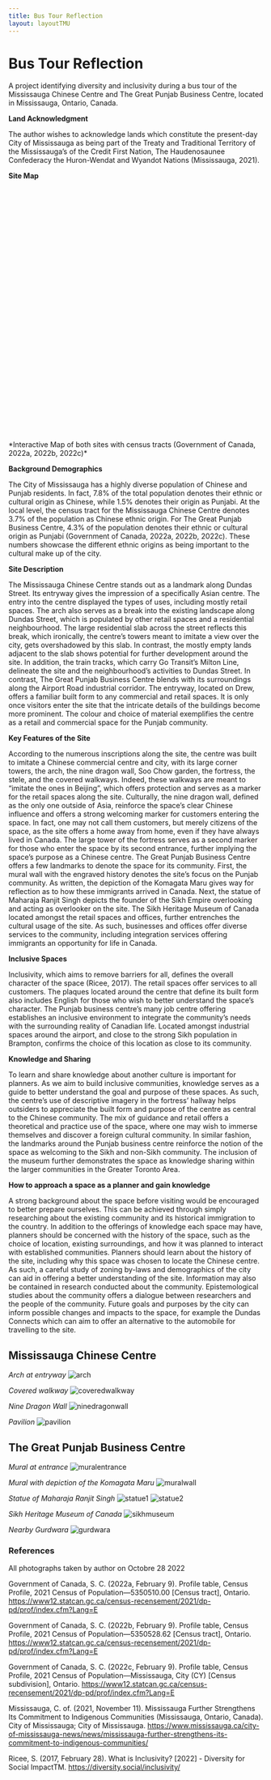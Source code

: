 ```yaml
---
title: Bus Tour Reflection
layout: layoutTMU
---
```

# Bus Tour Reflection
A project identifying diversity and inclusivity during a bus tour of the Mississauga Chinese Centre and The Great Punjab Business Centre, located in Mississauga, Ontario, Canada.


**Land Acknowledgment**

The author wishes to acknowledge lands which constitute the present-day City of Mississauga as being part of the Treaty and Traditional Territory of the Mississauga’s of the Credit First Nation, The Haudenosaunee Confederacy the Huron-Wendat and Wyandot Nations (Mississauga, 2021).


**Site Map**
<div id="mapidbustour" style="width: 700px; height: 500px">
      <script>
            var mapbustour = L.map('mapidbustour').setView([43.64148815020137,-79.61874431494705], 11);
            L.tileLayer('https://api.mapbox.com/styles/v1/{id}/tiles/{z}/{x}/{y}?access_token={accessToken}', {
                  attribution: '© <a href="https://www.mapbox.com/about/maps/">Mapbox</a> © <a href="http://www.openstreetmap.org/copyright">OpenStreetMap</a> <strong><a href="https://www.mapbox.com/map-feedback/" target="_blank">Improve this map</a></strong>',
                  maxZoom: 18,
                  id: 'mapbox/streets-v11',
                  accessToken: 'pk.eyJ1IjoiZ3BlcnJlYXVsdDkxIiwiYSI6ImNqdXJqYmxubTBpbDU0M25wdm5hMnk2dGEifQ.xS5T9S5SvQKL8wiChwUErA'
            }).addTo(mapbustour)
            L.marker([43.59789523871053,-79.59447134236618]).addTo(mapbustour)
            .bindPopup('Mississauga Chinese Centre')
            .openPopup();
            L.marker([43.7095005796771,-79.65271204349811]).addTo(mapbustour)
            .bindPopup('The Great Punjab Business Centre');
          function punjabstyle(feature) {
                return {
                  fillColor: "#ffb947",
                  weight: 2,
                  opacity: 0.5,
                  color: "#ffb947",
                  fillOpacity: 0.5
                };
            }
            function chinesestyle(feature) {
                return {
                  fillColor: "#b7484b",
                  weight: 2,
                  opacity: 0.5,
                  color: "#b7484b",
                  fillOpacity: 0.5
                };
            }
            function censusstyle(feature) {
                return {
                  fillColor: "#194a8d",
                  weight: 2,
                  opacity: 0.5,
                  color: "#194a8d",
                  fillOpacity: 0.1
                };
            }
            $.getJSON("geo_layers/MissChineseBusi.geojson",function(data){
                  L.geoJson(data, {
                      style: chinesestyle
                  }).addTo(mapbustour);
            });
            $.getJSON("geo_layers/GreatPunjabBusi.geojson",function(data){
                  L.geoJson(data, {
                      style: punjabstyle
                  }).addTo(mapbustour);
            });
            $.getJSON("geo_layers/ct_5350510.geojson",function(data){
                  L.geoJson(data, {
                      style: censusstyle
                  }).addTo(mapbustour);
            });
            $.getJSON("geo_layers/ct_5350528.geojson",function(data){
                  L.geoJson(data, {
                      style: censusstyle
                  }).addTo(mapbustour);
            });
            var legend = L.control({position: 'bottomleft'});
            legend.onAdd = function (mapbustour) {
                  var div = L.DomUtil.create('div', 'info legend');
                  div.innerHTML += '<i class="polygon" style="background: #b7484b"></i><span>Mississauga Chinese Centre</span><br>';
                  div.innerHTML += '<i class="polygon" style="background: #ffb947"></i><span>The Great Punjab Business Centre</span><br>';
                  div.innerHTML += '<i class="polygon" style="background: #194a8d"></i><span>Census Tract</span><br>';
                  return div
            }
            legend.addTo(mapbustour);
     </script>
</div>
*Interactive Map of both sites with census tracts (Government of Canada, 2022a, 2022b, 2022c)*

**Background Demographics**

The City of Mississauga has a highly diverse population of Chinese and Punjab residents. In fact, 7.8% of the total population denotes their ethnic or cultural origin as Chinese, while 1.5% denotes their origin as Punjabi. At the local level, the census tract for the Mississauga Chinese Centre denotes 3.7% of the population as Chinese ethnic origin. For The Great Punjab Business Centre, 4.3% of the population denotes their ethnic or cultural origin as Punjabi (Government of Canada, 2022a, 2022b, 2022c). These numbers showcase the different ethnic origins as being important to the cultural make up of the city.

**Site Description**

The Mississauga Chinese Centre stands out as a landmark along Dundas Street. Its entryway gives the impression of a specifically Asian centre. The entry into the centre displayed the types of uses, including mostly retail spaces. The arch also serves as a break into the existing landscape along Dundas Street, which is populated by other retail spaces and a residential neighbourhood. The large residential slab across the street reflects this break, which ironically, the centre’s towers meant to imitate a view over the city, gets overshadowed by this slab. In contrast, the mostly empty lands adjacent to the slab shows potential for further development around the site. In addition, the train tracks, which carry Go Transit’s Milton Line, delineate the site and the neighbourhood’s activities to Dundas Street.
In contrast, The Great Punjab Business Centre blends with its surroundings along the Airport Road industrial corridor. The entryway, located on Drew, offers a familiar built form to any commercial and retail spaces. It is only once visitors enter the site that the intricate details of the buildings become more prominent. The colour and choice of material exemplifies the centre as a retail and commercial space for the Punjab community.


**Key Features of the Site**

According to the numerous inscriptions along the site, the centre was built to imitate a Chinese commercial centre and city, with its large corner towers, the arch, the nine dragon wall, Soo Chow garden, the fortress, the stele, and the covered walkways. Indeed, these walkways are meant to “imitate the ones in Beijing”, which offers protection and serves as a marker for the retail spaces along the site. Culturally, the nine dragon wall, defined as the only one outside of Asia, reinforce the space’s clear Chinese influence and offers a strong welcoming marker for customers entering the space. In fact, one may not call them customers, but merely citizens of the space, as the site offers a home away from home, even if they have always lived in Canada. The large tower of the fortress serves as a second marker for those who enter the space by its second entrance, further implying the space’s purpose as a Chinese centre.
The Great Punjab Business Centre offers a few landmarks to denote the space for its community. First, the mural wall with the engraved history denotes the site’s focus on the Punjab community. As written, the depiction of the Komagata Maru gives way for reflection as to how these immigrants arrived in Canada. Next, the statue of Maharaja Ranjit Singh depicts the founder of the Sikh Empire overlooking and acting as overlooker on the site. The Sikh Heritage Museum of Canada located amongst the retail spaces and offices, further entrenches the cultural usage of the site. As such, businesses and offices offer diverse services to the community, including integration services offering immigrants an opportunity for life in Canada.


**Inclusive Spaces**

Inclusivity, which aims to remove barriers for all, defines the overall character of the space (Ricee, 2017). The retail spaces offer services to all customers. The plaques located around the centre that define its built form also includes English for those who wish to better understand the space’s character.
The Punjab business centre’s many job centre offering establishes an inclusive environment to integrate the community’s needs with the surrounding reality of Canadian life. Located amongst industrial spaces around the airport, and close to the strong Sikh population in Brampton, confirms the choice of this location as close to its community.


**Knowledge and Sharing**

To learn and share knowledge about another culture is important for planners. As we aim to build inclusive communities, knowledge serves as a guide to better understand the goal and purpose of these spaces. As such, the centre’s use of descriptive imagery in the fortress’ hallway helps outsiders to appreciate the built form and purpose of the centre as central to the Chinese community. The mix of guidance and retail offers a theoretical and practice use of the space, where one may wish to immerse themselves and discover a foreign cultural community. In similar fashion, the landmarks around the Punjab business centre reinforce the notion of the space as welcoming to the Sikh and non-Sikh community. The inclusion of the museum further demonstrates the space as knowledge sharing within the larger communities in the Greater Toronto Area.


**How to approach a space as a planner and gain knowledge**

A strong background about the space before visiting would be encouraged to better prepare ourselves. This can be achieved through simply researching about the existing community and its historical immigration to the country. In addition to the offerings of knowledge each space may have, planners should be concerned with the history of the space, such as the choice of location, existing surroundings, and how it was planned to interact with established communities.
Planners should learn about the history of the site, including why this space was chosen to locate the Chinese centre. As such, a careful study of zoning by-laws and demographics of the city can aid in offering a better understanding of the site. Information may also be contained in research conducted about the community. Epistemological studies about the community offers a dialogue between researchers and the people of the community. Future goals and purposes by the city can inform possible changes and impacts to the space, for example the Dundas Connects which can aim to offer an alternative to the automobile for travelling to the site.

## Mississauga Chinese Centre
*Arch at entryway*
![arch](./tourpics/arch.jpg)

*Covered walkway*
![coveredwalkway](./tourpics/coveredwalkway.jpg)

*Nine Dragon Wall*
![ninedragonwall](./tourpics/ninedragonwall.jpg)

*Pavilion*
![pavilion](./tourpics/pavilion.jpg)

## The Great Punjab Business Centre
*Mural at entrance*
![muralentrance](./tourpics/muralentrance.jpg)

*Mural with depiction of the Komagata Maru*
![muralwall](./tourpics/muralwall.jpg)

*Statue of Maharaja Ranjit Singh*
![statue1](./tourpics/statue1.jpg)
![statue2](./tourpics/statue2.jpg)

*Sikh Heritage Museum of Canada*
![sikhmuseum](./tourpics/sikhmuseum.jpg)

*Nearby Gurdwara*
![gurdwara](./tourpics/gurdwara.jpg)


### References

All photographs taken by author on Octobre 28 2022

Government of Canada, S. C. (2022a, February 9). Profile table, Census Profile, 2021 Census of Population—5350510.00 &#91;Census tract&#93;, Ontario. https://www12.statcan.gc.ca/census-recensement/2021/dp-pd/prof/index.cfm?Lang=E

Government of Canada, S. C. (2022b, February 9). Profile table, Census Profile, 2021 Census of Population—5350528.62 &#91;Census tract&#93;, Ontario. https://www12.statcan.gc.ca/census-recensement/2021/dp-pd/prof/index.cfm?Lang=E

Government of Canada, S. C. (2022c, February 9). Profile table, Census Profile, 2021 Census of Population—Mississauga, City (CY) &#91;Census subdivision&#93;, Ontario. https://www12.statcan.gc.ca/census-recensement/2021/dp-pd/prof/index.cfm?Lang=E

Mississauga, C. of. (2021, November 11). Mississauga Further Strengthens Its Commitment to Indigenous Communities (Mississauga, Ontario, Canada). City of Mississauga; City of Mississauga. https://www.mississauga.ca/city-of-mississauga-news/news/mississauga-further-strengthens-its-commitment-to-indigenous-communities/

Ricee, S. (2017, February 28). What is Inclusivity? &#91;2022&#93; - Diversity for Social ImpactTM. https://diversity.social/inclusivity/
